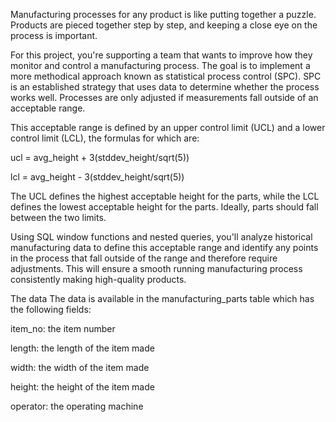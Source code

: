 Manufacturing processes for any product is like putting together a puzzle. Products are pieced together step by step, and keeping a close eye on the process is important.

For this project, you're supporting a team that wants to improve how they monitor and control a manufacturing process. The goal is to implement a more methodical approach known as statistical process control (SPC). SPC is an established strategy that uses data to determine whether the process works well. Processes are only adjusted if measurements fall outside of an acceptable range.

This acceptable range is defined by an upper control limit (UCL) and a lower control limit (LCL), the formulas for which are:

ucl = avg_height + 3(stddev_height/sqrt(5))


lcl = avg_height - 3(stddev_height/sqrt(5))
 

 

The UCL defines the highest acceptable height for the parts, while the LCL defines the lowest acceptable height for the parts. Ideally, parts should fall between the two limits.

Using SQL window functions and nested queries, you'll analyze historical manufacturing data to define this acceptable range and identify any points in the process that fall outside of the range and therefore require adjustments. This will ensure a smooth running manufacturing process consistently making high-quality products.

The data
The data is available in the manufacturing_parts table which has the following fields:

item_no: the item number


length: the length of the item made


width: the width of the item made


height: the height of the item made


operator: the operating machine
